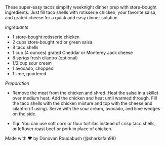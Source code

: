 These super-easy tacos simplify weeknight dinner prep with store-bought ingredients. Just fill taco shells with rotisserie chicken, your favorite salsa, and grated cheese for a quick and easy dinner solution.

*Ingrediants*

- 1 store-bought rotisserie chicken
- 2 cups store-bought red or green salsa
- 8 taco shells
- 1 cup (4 ounces) grated Cheddar or Monterey Jack cheese
- 8 sprigs fresh cilantro (optional)
- 1/2 cup sour cream
- 1 avocado, chopped
- 1 lime, quartered

*Preparation*

- Remove the meat from the chicken and shred. Heat the salsa in a skillet over medium heat. Add the chicken and heat until warmed through. Fill the taco shells with the chicken mixture and top with the cheese and cilantro (if using). Serve with the sour cream, avocado, and lime wedges on the side.

- **Tip**: You can use soft corn or flour tortillas instead of crisp taco shells, or leftover roast beef or pork in place of chicken.

Made with ♥ by Donovan Roudabush (@sharksfan98)
